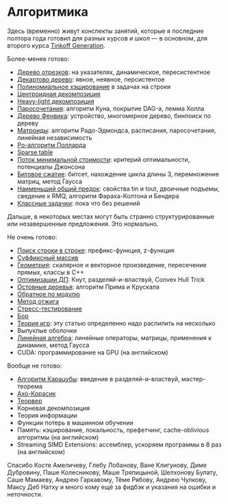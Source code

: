 
# Алгоритмика

Здесь (временно) живут конспекты занятий, которые я последние полтора года готовил для разных курсов и школ — в основном, для второго курса [Tinkoff Generation](http://algocode.ru/b/).

Более-менее готово:

* [Дерево отрезков](http://sereja.me/a/segtree): на указателях, динамическое, пересистентное
* [Декартово дерево](http://sereja.me/a/treap): явное, неявное, персистентое
* [Полиномиальное хэширование](http://sereja.me/a/hashing) в задачах на строки
* [Центроидная декомпозиция](http://sereja.me/a/centroid)
* [Heavy-light декомпозиция](http://sereja.me/a/hld)
* [Паросочетания](http://sereja.me/a/matching): алгоритм Куна, покрытие DAG-а, лемма Холла
* [Дерево Фенвика](http://sereja.me/a/fenwick): устройство, многомерное дерево, бинпоиск по дереву
* [Матроиды](http://sereja.me/a/matroid): алгоритм Радо-Эдмондса, расписания, паросочетания, линейная независимость
* [Ро-алгоритм Полларда](http://sereja.me/a/pollard)
* [Sparse table](http://sereja.me/a/sparse-table)
* [Поток минимальной стоимости](http://sereja.me/a/mincost-maxflow): критерий оптимальности, потенциалы Джонсона
* [Битовое сжатие](http://sereja.me/a/bitset): битсет, нахождение цикла длины 3, перемножение матриц, метод Гаусса
* [Наименьший общий предок](http://sereja.me/a/lca): свойства tin и tout, двоичные подъемы, сведение к RMQ, алгоритм Фараха-Колтона и Бендера
* [Классные задачки](http://sereja.me/a/bayans): пока что без решений

Дальше, в некоторых местах могут быть странно структурированные или незавершенные предложения. Это нормально.

Не очень готово:

* [Поиск строки в строке](http://sereja.me/a/strings): префикс-функция, z-функция
* [Суффиксный массив](http://sereja.me/a/suffix-array)
* [Геометрия](http://sereja.me/a/geometry): скалярное и векторное произведение, пересечение прямых, классы в C++
* [Оптимизации ДП](http://sereja.me/a/dp-optimizations): Кнут, разделяй-и-властвуй, Convex Hull Trick
* [Остовные деревья](http://sereja.me/a/mst): алгоритм Прима и Крускала
* [Обратное по модулю](http://sereja.me/a/reciprocal)
* [Метод отжига](http://sereja.me/a/annealing)
* [Стресс-тестирование](http://sereja.me/a/stress-test)
* [Бор](http://sereja.me/a/trie)
* [Теория игр](http://sereja.me/a/games): эту статью определенно надо распилить на несколько
* Выпуклые оболочки
* [Линейная алгебра](http://sereja.me/a/linalg): линейные операторы, матрицы, применения к динамике, метод Гаусса
* CUDA: программирование на GPU (на английском)

Вообще не готово:
* [Алгоритм Карацубы](http://sereja.me/a/karatsuba): введение в разделяй-и-властвуй, мастер-теорема
* [Ахо-Корасик](http://sereja.me/a/aho-corasick)
* [Теорвер](http://sereja.me/a/probability)
* Корневая декомпозиция
* Теория информации
* Функции потерь в машинном обучении
* Память: кэширование, локальность, префетчинг, cache-oblivious алгоритмы (на английском)
* Streaming SIMD Extensions: ассемблер, ускоряем программы в 8 раз (на английском)

Спасибо Косте Амеличеву, Глебу Лобанову, Ване Клигунову, Диме Дубровину, Паше Колесникову, Маше Тряпицыной, Шелхонову Булату, Саше Мамаеву, Андрею Гаркавому, Тёме Рябову, Андрею Чулкову, Максу Деб Натху и много кому ещё за фидбэк и указания на ошибки и неточности.
